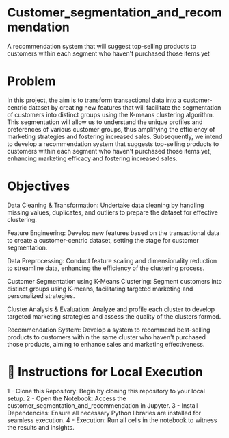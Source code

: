 # Customer_segmentation_and_recommendation
A recommendation system that will suggest top-selling products to customers within each segment who haven't purchased those items yet

# Problem
In this project, the aim is to transform transactional data into a customer-centric dataset by creating new features that will facilitate the segmentation of customers into distinct groups using the K-means clustering algorithm. This segmentation will allow us to understand the unique profiles and preferences of various customer groups, thus amplifying the efficiency of marketing strategies and fostering increased sales. Subsequently, we intend to develop a recommendation system that suggests top-selling products to customers within each segment who haven't purchased those items yet, enhancing marketing efficacy and fostering increased sales.

# Objectives

Data Cleaning & Transformation: Undertake data cleaning by handling missing values, duplicates, and outliers to prepare the dataset for effective clustering.

Feature Engineering: Develop new features based on the transactional data to create a customer-centric dataset, setting the stage for customer segmentation.

Data Preprocessing: Conduct feature scaling and dimensionality reduction to streamline data, enhancing the efficiency of the clustering process.

Customer Segmentation using K-Means Clustering: Segment customers into distinct groups using K-means, facilitating targeted marketing and personalized strategies.

Cluster Analysis & Evaluation: Analyze and profile each cluster to develop targeted marketing strategies and assess the quality of the clusters formed.

Recommendation System: Develop a system to recommend best-selling products to customers within the same cluster who haven't purchased those products, aiming to enhance sales and marketing effectiveness.



# 🚀 Instructions for Local Execution

1 - Clone this Repository: Begin by cloning this repository to your local setup.
2 - Open the Notebook: Access the customer_segmentation_and_recommendation in Jupyter.
3 - Install Dependencies: Ensure all necessary Python libraries are installed for seamless execution.
4 - Execution: Run all cells in the notebook to witness the results and insights.


